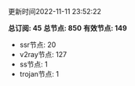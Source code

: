 更新时间2022-11-11 23:52:22

**总订阅: 45**
**总节点: 850**
**有效节点: 149**
- ssr节点: 20
- v2ray节点: 127
- ss节点: 1
- trojan节点: 1
